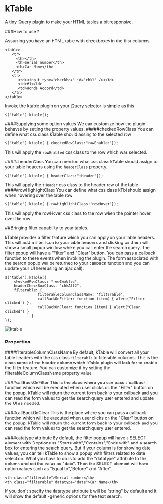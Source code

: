 kTable
====

A tiny jQuery plugin to make your HTML tables a bit responsive. 

###How to use ?

Assuming you have an HTML table with checkboxes in the  first columns.
    
    <table>
       <tr>
         <th></th>
         <th>Serial number</th>
         <th>Car Name</th>
       </tr>
       <tr>
          <td><input type="checkbox" id="chk1" /></td>
          <td>#1</td>
          <td>Honda Accord</td>
       </tr>          
    </table>

Invoke the ktable plugin on your jQuery selector is simple as this


    $("table").ktable();


####Supplying some option values
We can customize how the plugin behaves by setting the property values.
#####checkedRowClass
You can define what css class kTable should assing to the selected row

    $("table").ktable( { checkedRowClass:"rowEnabled"});


This will apply the `rowEnabled` css class to the row which was selected.

#####headerClass
You can mention what css class kTable should assign to your table headers using the `headerClass` property.

    $("table").ktable( { headerClass:"tHeader"});

This will apply the `tHeader` css class to the header row of the table
#####rowHighlightClass
You can define what css class kTbl should assign when hovering over the table row

    $("table").ktable( { rowHighlightClass:"rowHover"});


This will apply the rowHover css class to the row when the pointer hover over the row

##Bringing filter capability to your tables.

kTable provides a filter feature which you can apply on your table headers. This will add a filter icon to your table headers and clicking on them will show a small popup window where you can enter the search query. The filter popup will have a "Filter" and "Clear" button. You can pass a callback function to these events when invoking the plugin. The form associated with the search popup will be returned to your callback function and you can update your UI here(using an ajax call).



    $("table").ktable({
        checkedRowClass: "rowEnabled",
        headerCheckBoxClass: "chkAll2",
        filterable: {
                   filterableColumnClassName: 'filterable',
                   callBackOnFitler: function (item) { alert("Filter clicked") },
                   callBackOnClear: function (item) { alert("Clear clicked") }
                }
    });
    

![ ktable](https://f.cloud.github.com/assets/144469/1021494/76f6ce24-0d08-11e3-9e46-6ad407fef325.png"kTable")

### Properties
####filterableColumnClassName
 By default, kTable will convert all your table headers with the css class `filterable` to filterable columns. This is the class name of the header column which kTable plugin will look for to enable the filter feature.  You can customize it by setting the filterableColumnClassName property value.

####callBackOnFilter 
 This is the place where you can pass a callback function which will be executed when user clicks on the "Filter" button on the popup. kTable will return the current form back to your callback and you can read the form values to get the search query user entered and update the UI as needed.

####callBackOnClear
  This is the place where you can pass a callback function which will be executed when user clicks on the "Clear" button on the popup. kTable will return the current form back to your callback and you can read the form values to get the search query user entered.

####datatype attribute
By default, the filter popup will have a SELECT element with 3 options as "Starts with","Contains","Ends with" and a search box for entering the search query. But if your column is for showing date values, you can tell kTable to show a popup with filters related to date selection. What you have to do is to add the "datatype" attribute to the column and set the value as "date". Then the SELECT element will have option values such as "Equal to","Before" and "After".

    <th class="filterable">Serial number</th>
    <th class="filterable" datatype="date">Car Name</th>

If you don't specify the datatype attribute it will be "string" by default and it will show the default -generic options for free text search.